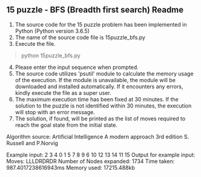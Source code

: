 15 puzzle - BFS (Breadth first search)
Readme
---------------------
1. The source code for the 15 puzzle problem has been implemented in Python (Python version 3.6.5)
2. The name of the source code file is 15puzzle_bfs.py
3. Execute the file.
> python 15puzzle_bfs.py
4. Please enter the input sequence when prompted.
5. The source code utilizes 'psutil' module to calculate the memory usage of the execution. If the module is unavailable, the module will be downloaded and installed automatically. If it encounters any errors, kindly execute the file as a super user.
6. The maximum execution time has been fixed at 30 minutes. If the solution to the puzzle is not identified within 30 minutes, the execution will stop with an error message.
7. The solution, if found, will be printed as the list of moves required to reach the goal state from the initial state.

Algorithm source: Artificial Intelligence A modern approach 3rd edition S. Russell and P.Norvig

Example input:
2 3 4 0 1 5 7 8 9 6 10 12 13 14 11 15
Output for example input:
Moves: LLLDRDRDR
Number of Nodes expanded: 1734
Time taken: 987.4017238616943ms
Memory used: 17215.488kb
